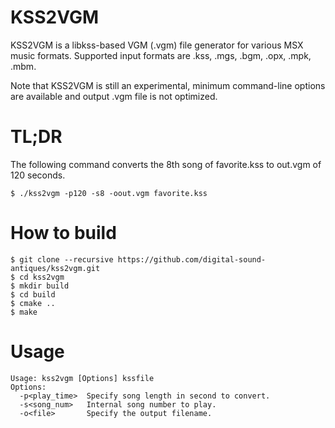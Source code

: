 # KSS2VGM

KSS2VGM is a libkss-based VGM (.vgm) file generator for various MSX music formats.
Supported input formats are .kss, .mgs, .bgm, .opx, .mpk, .mbm.

Note that KSS2VGM is still an experimental, minimum command-line options are available
and output .vgm file is not optimized.

# TL;DR

The following command converts the 8th song of favorite.kss to out.vgm of 120 seconds.

```
$ ./kss2vgm -p120 -s8 -oout.vgm favorite.kss
```

# How to build

```
$ git clone --recursive https://github.com/digital-sound-antiques/kss2vgm.git
$ cd kss2vgm
$ mkdir build
$ cd build
$ cmake ..
$ make
```

# Usage

```
Usage: kss2vgm [Options] kssfile 
Options: 
  -p<play_time>  Specify song length in second to convert.
  -s<song_num>   Internal song number to play.
  -o<file>       Specify the output filename.
```

